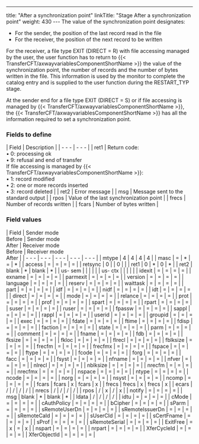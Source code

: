 ---
title: "After a synchronization point"
linkTitle: "Stage After a synchronization point"
weight: 430
--- The value of the synchronization point designates:

- For the sender, the position of
    the last record read in the file
- For the receiver, the position of the next record to be written

For the receiver, a file type
EXIT (DIRECT = R) with file accessing managed by the user, the
user function has to return to {{< TransferCFT/axwayvariablesComponentShortName  >}} the value of the synchronization
point, the number of records and the number of bytes written in the file.
This information is used by the monitor to complete the catalog entry
and is supplied to the user function during the RESTART_TYP stage.

At the sender end for a file type
EXIT (DIRECT = S) or if file accessing is managed by {{< TransferCFT/axwayvariablesComponentShortName  >}}, the
{{< TransferCFT/axwayvariablesComponentShortName  >}} has all the information required to set a synchronization
point.

### Fields to define

| Field  | Description  |
| - - - | - - - |
| ret1 | Return code:<br/> • 0: processing ok<br/> • 9: refusal and end of transfer<br/> If file accessing is managed by {{< TransferCFT/axwayvariablesComponentShortName  >}}:<br/> • 1: record modified<br/> • 2: one or more records inserted<br/> • 3: record deleted  |
| ret2 | Error message  |
| msg | Message sent to the standard output  |
| rpos | Value of the last synchronization point  |
| frecs | Number of records written  |
| fcars | Number of bytes written  |

### Field values

| Field | Sender mode<br /> Before  | Sender mode<br /> After  | Receiver mode<br /> Before  | Receiver mode<br /> After  |
| - - - | - - - | - - - | - - - | - - - |
| mtype | 4 | 4 | 4 | 4 |
| masc | = | * | = | * |
| access | = | = | = | = |
| retsync | 0 |   | 0 |   |
| ret1 | 0 | * | 0 | * |
| ret2 | blank | * | blank | * |
| us- sem |   |   |   |   |
| us- ctx |   |   |   |   |
| idexit | = | = | = | = |
| exname | = | = | = | = |
| parmexit | = | = | = | = |
| version | = | = | = | = |
| language | = | = | = | = |
| reserv | = | = | = | = |
| waittask | = | = | = | = |
| part | = | = | = | = |
| idf | = | = | = | = |
| nidf | = | = | = | = |
| idt | = | = | = | = |
| direct | = | = | = | = |
| mode | = | = | = | = |
| relance | = | = | = | = |
| prot | = | = | = | = |
| prof | = | = | = | = |
| spart | = | = | = | = |
| rpart | = | = | = | = |
| suser | = | = | = | = |
| ruser | = | = | = | = |
| fpassw | = | = | = | = |
| sappl | = | = | = | = |
| rappl | = | = | = | = |
| userid | = | = | = | = |
| groupid | = | = | = | = |
| exec | = | = | = | = |
| fdate | = | = | = | = |
| ftime | = | = | = | = |
| fdisp | = | = | = | = |
| faction | = | = | = | = |
| state | = | = | = | = |
| parm | = | = | = | = |
| comment | = | = | = | = |
| fname | = | = | = | = |
| fdb | = | = | = | = |
| fksize | = | = | = | = |
| fkloc | = | = | = | = |
| flrecl | = | = | = | = |
| fblksize | = | = | = | = |
| frecfm | = | = | = | = |
| frecfmx | = | = | = | = |
| fspace | = | = | = | = |
| ftype | = | = | = | = |
| fcode | = | = | = | = |
| forg | = | = | = | = |
| facc | = | = | = | = |
| fsyst | = | = | = | = |
| nfname | = | = | = | = |
| nfver | = | = | = | = |
| nlrecl | = | = | = | = |
| nblksize | = | = | = | = |
| nrecfm | = | = | = | = |
| nrecfmx | = | = | = | = |
| nspace | = | = | = | = |
| ntype | = | = | = | = |
| ncode | = | = | = | = |
| norg | = | = | = | = |
| nsyst | = | = | = | = |
| ncomp | = | = | = | = |
| fcars | fcars | x | fcars | x |
| frecs | frecs | x | frecs | x |
| ecars | / | / | / | / |
| nrecs | / | / | / | / |
| rpos | / | x | / | x |
| notify | = | = | = | = |
| msg | blank | * | blank | * |
| ldata | / | / | / | / |
| idtu | = | = | = | = |
| cMode | = | = | = | = |
| cAuthPolicy | = | = | = | = |
| bCipher | = | = | = | = |
| sParm | = | = | = | = |
| sRemoteUserDn | = | = | = | = |
| sRemoteIssuerDn | = | = | = | = |
| sRemoteCaId | = | = | = | = |
| sUserCId | = | = | = | = |
| sCertFname | = | = | = | = |
| sProf | = | = | = | = |
| sRemoteSerial | = | = | = | = |
| ExitFree | = | x | = | x |
| nspart | = | = | = | = |
| nrpart | = | = | = | = |
| XferCycleId | = | = | = | = |
| XferObjectId | = | = | = | = |

